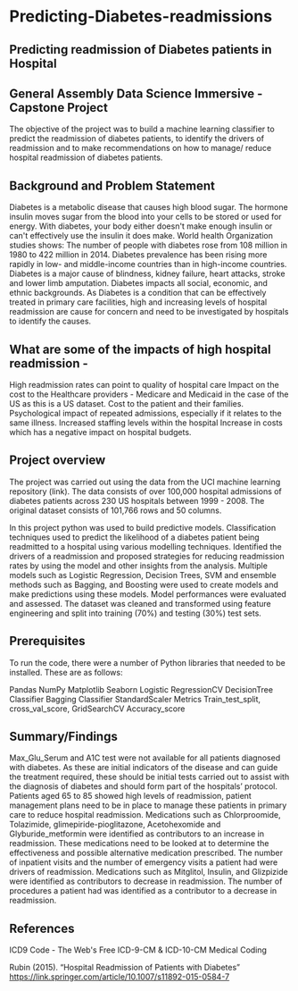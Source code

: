 # Predicting-Diabetes-readmissions
## Predicting readmission of Diabetes patients in Hospital

## General Assembly Data Science Immersive - Capstone Project

The objective of the project was to build a machine learning classifier to predict the readmission of diabetes patients, to identify the drivers of readmission and to make recommendations on how to manage/ reduce hospital readmission of diabetes patients.

## Background and Problem Statement

Diabetes is a metabolic disease that causes high blood sugar. The hormone insulin moves sugar from the blood into your cells to be stored or used for energy. With diabetes, your body either doesn't make enough insulin or can't effectively use the insulin it does make.
World health Organization studies shows:
The number of people with diabetes rose from 108 million in 1980 to 422 million in 2014.
Diabetes prevalence has been rising more rapidly in low- and middle-income countries than in high-income countries.
Diabetes is a major cause of blindness, kidney failure, heart attacks, stroke and lower limb amputation. 
Diabetes impacts all social, economic, and ethnic backgrounds.
As Diabetes is a condition  that can be effectively treated in primary care facilities, high and increasing levels of hospital readmission are cause for concern and need to be investigated by hospitals to identify the causes. 

## What are some of the impacts of high hospital readmission - 

High readmission rates can point to quality of hospital care
Impact on the cost to the Healthcare providers - Medicare and Medicaid in the case of the US as this is a US dataset.
Cost to the patient and their families.
Psychological impact of repeated admissions, especially if it relates to the same illness.
Increased staffing levels within the hospital 
Increase in costs which has a negative impact on hospital budgets.

 
## Project overview

The project was  carried out using the data from the UCI machine learning repository (link).
The data consists of over 100,000 hospital admissions of diabetes patients across 230 US hospitals between 1999 - 2008. The original dataset consists of 101,766 rows and 50 columns.

In this project python was used to build predictive models. Classification techniques used to predict the likelihood of a diabetes patient being readmitted to a hospital using various modelling techniques. Identified the drivers of a readmission and proposed strategies for reducing readmission rates by using the model and other insights from the analysis. Multiple models such as Logistic Regression, Decision Trees, SVM and ensemble methods such as Bagging, and Boosting were used to create models and make predictions using these models. Model performances were evaluated and assessed. 
The dataset was cleaned and transformed using feature engineering and split into training (70%) and testing (30%) test sets.

## Prerequisites

To run the code, there were a number of Python libraries that needed to be installed. These are as follows:

Pandas
NumPy
Matplotlib
Seaborn
Logistic RegressionCV
DecisionTree Classifier
Bagging Classifier
StandardScaler
Metrics
Train_test_split, cross_val_score, GridSearchCV
Accuracy_score


## Summary/Findings

Max_Glu_Serum  and A1C test were not available for all patients diagnosed with diabetes. As these are initial indicators of the disease and can guide the treatment required, these should be initial tests carried out to assist with the diagnosis of diabetes and should form part of the hospitals’ protocol.
Patients aged 65 to 85 showed high levels of readmission, patient management plans need to be in place to manage these patients in primary care to reduce hospital readmission.
Medications such as Chlorproomide,  Tolazimide, glimepiride-pioglitazone, Acetohexomide and Glyburide_metformin were identified as contributors to an increase in readmission. These medications need to be looked at to determine the effectiveness and possible alternative medication prescribed.
The number of inpatient visits and the number of emergency visits a patient had were drivers of readmission. 
Medications such as Mitglitol, Insulin, and Glizpizide were identified as contributors to decrease in readmission.
The number of procedures a patient had was identified as a contributor to a decrease in readmission.


## References


ICD9 Code - 
The Web's Free ICD-9-CM & ICD-10-CM Medical Coding

Rubin (2015). “Hospital Readmission of Patients with Diabetes” https://link.springer.com/article/10.1007/s11892-015-0584-7
